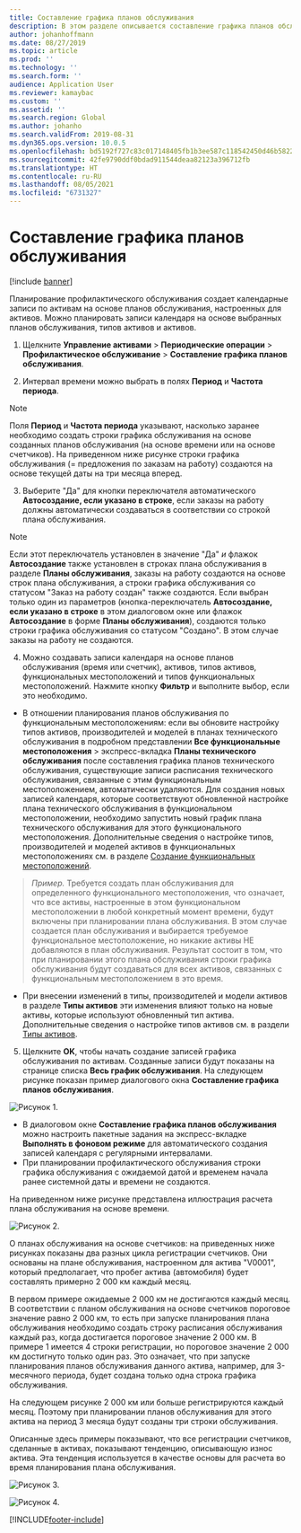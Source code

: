 ```yaml
---
title: Составление графика планов обслуживания
description: В этом разделе описывается составление графика планов обслуживания в управлении активами.
author: johanhoffmann
ms.date: 08/27/2019
ms.topic: article
ms.prod: ''
ms.technology: ''
ms.search.form: ''
audience: Application User
ms.reviewer: kamaybac
ms.custom: ''
ms.assetid: ''
ms.search.region: Global
ms.author: johanho
ms.search.validFrom: 2019-08-31
ms.dyn365.ops.version: 10.0.5
ms.openlocfilehash: bd5192f727c83c017148405fb1b3ee587c118542450d46b5822d86cd1676d8fd
ms.sourcegitcommit: 42fe9790ddf0bdad911544deaa82123a396712fb
ms.translationtype: HT
ms.contentlocale: ru-RU
ms.lasthandoff: 08/05/2021
ms.locfileid: "6731327"
---
```

# <a name="schedule-maintenance-plans"></a>Составление графика планов обслуживания

[!include [banner](../../includes/banner.md)]

 

Планирование профилактического обслуживания создает календарные записи по активам на основе планов обслуживания, настроенных для активов. Можно планировать записи календаря на основе выбранных планов обслуживания, типов активов и активов.

1. Щелкните **Управление активами** > **Периодические операции** > **Профилактическое обслуживание** > **Составление графика планов обслуживания**.

2. Интервал времени можно выбрать в полях **Период** и **Частота периода**.

>[!NOTE]
>Поля **Период** и **Частота периода** указывают, насколько заранее необходимо создать строки графика обслуживания на основе созданных планов обслуживания (на основе времени или на основе счетчиков). На приведенном ниже рисунке строки графика обслуживания (= предложения по заказам на работу) создаются на основе текущей даты на три месяца вперед.

3. Выберите "Да" для кнопки переключателя автоматического **Автосоздание, если указано в строке**, если заказы на работу должны автоматически создаваться в соответствии со строкой плана обслуживания.

>[!NOTE]
>Если этот переключатель установлен в значение "Да" *и* флажок **Автосоздание** также установлен в строках плана обслуживания в разделе **Планы обслуживания**, заказы на работу создаются на основе строк плана обслуживания, а строки графика обслуживания со статусом "Заказ на работу создан" также создаются. Если выбран только один из параметров (кнопка-переключатель **Автосоздание, если указано в строке** в этом диалоговом окне или флажок **Автосоздание** в форме **Планы обслуживания**), создаются только строки графика обслуживания со статусом "Создано". В этом случае заказы на работу не создаются.

4. Можно создавать записи календаря на основе планов обслуживания (время или счетчик), активов, типов активов, функциональных местоположений и типов функциональных местоположений. Нажмите кнопку **Фильтр** и выполните выбор, если это необходимо.

- В отношении планирования планов обслуживания по функциональным местоположениям: если вы обновите настройку типов активов, производителей и моделей в планах технического обслуживания в подробном представлении **Все функциональные местоположения** > экспресс-вкладка **Планы технического обслуживания** после составления графика планов технического обслуживания, существующие записи расписания технического обслуживания, связанные с этим функциональным местоположением, автоматически удаляются. Для создания новых записей календаря, которые соответствуют обновленной настройке плана технического обслуживания в функциональном местоположении, необходимо запустить новый график плана технического обслуживания для этого функционального местоположения. Дополнительные сведения о настройке типов, производителей и моделей активов в функциональных местоположениях см. в разделе [Создание функциональных местоположений](../functional-locations/create-functional-locations.md).

>*Пример.* Требуется создать план обслуживания для определенного функционального местоположения, что означает, что все активы, настроенные в этом функциональном местоположении в любой конкретный момент времени, будут включены при планировании плана обслуживания. В этом случае создается план обслуживания и выбирается требуемое функциональное местоположение, но никакие активы НЕ добавляются в план обслуживания. Результат состоит в том, что при планировании этого плана обслуживания строки графика обслуживания будут создаваться для всех активов, связанных с функциональным местоположением в это время.

- При внесении изменений в типы, производителей и модели активов в разделе **Типы активов** эти изменения влияют только на новые активы, которые используют обновленный тип актива. Дополнительные сведения о настройке типов активов см. в раздели [Типы активов](../setup-for-objects/object-types.md).  

5. Щелкните **OK**, чтобы начать создание записей графика обслуживания по активам. Созданные записи будут показаны на странице списка **Весь график обслуживания**. На следующем рисунке показан пример диалогового окна **Составление графика планов обслуживания**.

![Рисунок 1.](media/09-preventive-maintenance.png)

- В диалоговом окне **Составление графика планов обслуживания** можно настроить пакетные задания на экспресс-вкладке **Выполнять в фоновом режиме** для автоматического создания записей календаря с регулярными интервалами.  
- При планировании профилактического обслуживания строки графика обслуживания с ожидаемой датой и временем начала ранее системной даты и времени не создаются.  

На приведенном ниже рисунке представлена иллюстрация расчета плана обслуживания на основе времени.  

![Рисунок 2.](media/10-preventive-maintenance.jpg)

О планах обслуживания на основе счетчиков: на приведенных ниже рисунках показаны два разных цикла регистрации счетчиков. Они основаны на плане обслуживания, настроенном для актива "V0001", который предполагает, что пробег актива (автомобиля) будет составлять примерно 2 000 км каждый месяц.

В первом примере ожидаемые 2 000 км не достигаются каждый месяц. В соответствии с планом обслуживания на основе счетчиков пороговое значение равно 2 000 км, то есть при запуске планирования плана обслуживания необходимо создать строку расписания обслуживания каждый раз, когда достигается пороговое значение 2 000 км. В примере 1 имеется 4 строки регистрации, но пороговое значение 2 000 км достигнуто только один раз. Это означает, что при запуске планирования планов обслуживания данного актива, например, для 3-месячного периода, будет создана только одна строка графика обслуживания.

На следующем рисунке 2 000 км или больше регистрируются каждый месяц. Поэтому при планировании планов обслуживания для этого актива на период 3 месяца будут созданы три строки обслуживания. 

Описанные здесь примеры показывают, что все регистрации счетчиков, сделанные в активах, показывают тенденцию, описывающую износ актива. Эта тенденция используется в качестве основы для расчета во время планирования плана обслуживания.

![Рисунок 3.](media/11-preventive-maintenance.png)

![Рисунок 4.](media/12-preventive-maintenance.png)



[!INCLUDE[footer-include](../../../includes/footer-banner.md)]
